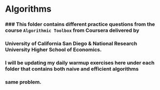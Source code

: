 # Algorithms

### ### This folder contains different practice questions from the course `Algorithmic Toolbox` from Coursera delivered by
### University of California San Diego & National Research University Higher School of Economics.
### I will be updating my daily warmup exercises here under each folder that contains both naive and efficient algorithms
### same problem.